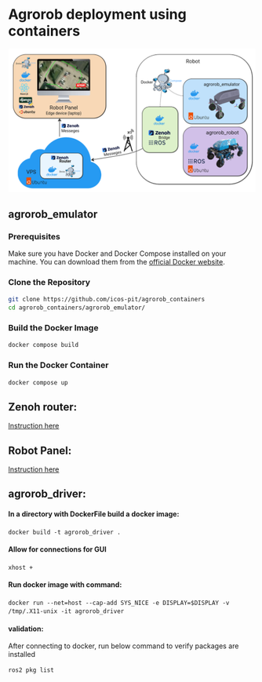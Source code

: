 # Agrorob deployment using containers 
![ICOS UC1 Alpha validation strategy](description.png)
## agrorob_emulator 


### Prerequisites

Make sure you have Docker and Docker Compose installed on your machine. You can download them from the [official Docker website](https://www.docker.com/get-started).

### Clone the Repository

```bash
git clone https://github.com/icos-pit/agrorob_containers
cd agrorob_containers/agrorob_emulator/

```

### Build the Docker Image

```bash
docker compose build

```

### Run the Docker Container

```bash
docker compose up

```

## Zenoh router:

[Instruction here](cloud_zenoh_router/README.md)

## Robot Panel:

[Instruction here]()


## agrorob_driver:

#### In a directory with DockerFile build a docker image:

```docker build -t agrorob_driver .```


#### Allow for connections for GUI

```xhost +``` 

#### Run docker image with command:

```docker run --net=host --cap-add SYS_NICE -e DISPLAY=$DISPLAY -v /tmp/.X11-unix -it agrorob_driver```


#### validation:
After connecting to docker, run below command to verify packages are installed

```ros2 pkg list ```


